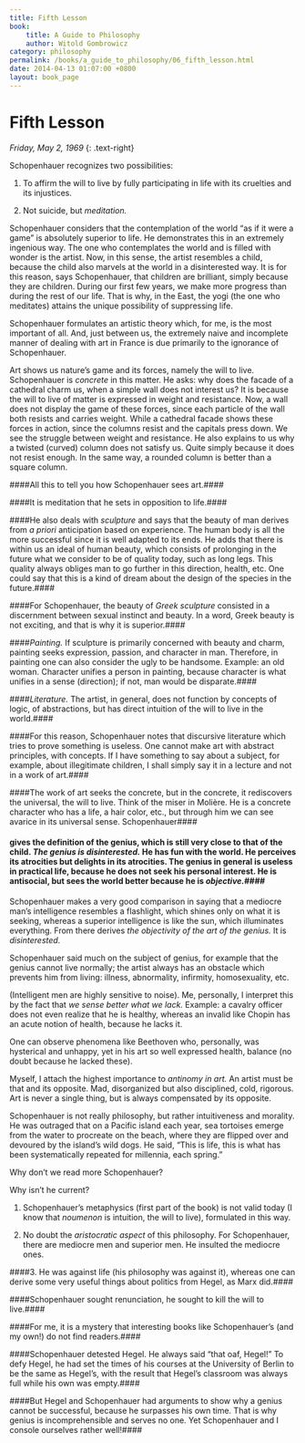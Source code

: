 ```yaml
---
title: Fifth Lesson
book:
    title: A Guide to Philosophy
    author: Witold Gombrowicz
category: philosophy
permalink: /books/a_guide_to_philosophy/06_fifth_lesson.html
date: 2014-04-13 01:07:00 +0800
layout: book_page 
---
```


Fifth Lesson
=================

*Friday, May 2, 1969*
{: .text-right}

Schopenhauer recognizes two possibilities:

1. To affirm the will to live by fully participating in life with its cruelties and its injustices.

2. Not suicide, but *meditation.*

Schopenhauer considers that the contemplation of the world “as if it were a game” is absolutely superior to life. He demonstrates this in an extremely ingenious way. The one who contemplates the world and is filled with wonder is the artist. Now, in this sense, the artist resembles a child, because the child also marvels at the world in a disinterested way. It is for this reason, says Schopenhauer, that children are brilliant, simply because they are children. During our first few years, we make more progress than during the rest of our life. That is why, in the East, the yogi (the one who meditates) attains the unique possibility of suppressing life.

Schopenhauer formulates an artistic theory which, for me, is the most important of all. And, just between us, the extremely naive and incomplete manner of dealing with art in France is due primarily to the ignorance of Schopenhauer.

Art shows us nature’s game and its forces, namely the will to live. Schopenhauer is *concrete* in this matter. He asks: why does the facade of a cathedral charm us, when a simple wall does not interest us? It is because the will to live of matter is expressed in weight and resistance. Now, a wall does not display the game of these forces, since each particle of the wall both resists and carries weight. While a cathedral facade shows these forces in action, since the columns resist and the capitals press down. We see the struggle between weight and resistance. He also explains to us why a twisted (curved) column does not satisfy us. Quite simply because it does not resist enough. In the same way, a rounded column is better than a square column.

####All this to tell you how Schopenhauer sees art.####

####It is meditation that he sets in opposition to life.####

####He also deals with *sculpture* and says that the beauty of man derives from *a priori* anticipation based on experience. The human body is all the more successful since it is well adapted to its ends. He adds that there is within us an ideal of human beauty, which consists of prolonging in the future what we consider to be of quality today, such as long legs. This quality always obliges man to go further in this direction, health, etc. One could say that this is a kind of dream about the design of the species in the future.####

####For Schopenhauer, the beauty of *Greek sculpture* consisted in a discernment between sexual instinct and beauty. In a word, Greek beauty is not exciting, and that is why it is superior.####

####*Painting.* If sculpture is primarily concerned with beauty and charm, painting seeks expression, passion, and character in man. Therefore, in painting one can also consider the ugly to be handsome. Example: an old woman. Character unifies a person in painting, because character is what unifies in a sense (direction); if not, man would be disparate.####

####*Literature.* The artist, in general, does not function by concepts of logic, of abstractions, but has direct intuition of the will to live in the world.####

####For this reason, Schopenhauer notes that discursive literature which tries to prove something is useless. One cannot make art with abstract principles, with concepts. If I have something to say about a subject, for example, about illegitimate children, I shall simply say it in a lecture and not in a work of art.####

####The work of art seeks the concrete, but in the concrete, it rediscovers the universal, the will to live. Think of the miser in Molière. He is a concrete character who has a life, a hair color, etc., but through him we can see avarice in its universal sense. Schopenhauer####

#### gives the definition of the genius, which is still very close to that of the child. *The genius is disinterested.* He has fun with the world. He perceives its atrocities but delights in its atrocities. The genius in general is useless in practical life, because he does not seek his personal interest. He is antisocial, but sees the world better because he is *objective.*####

Schopenhauer makes a very good comparison in saying that a mediocre man’s intelligence resembles a flashlight, which shines only on what it is seeking, whereas a superior intelligence is like the sun, which illuminates everything. From there derives *the objectivity of the art of the genius.* It is *disinterested.*

Schopenhauer said much on the subject of genius, for example that the genius cannot live normally; the artist always has an obstacle which prevents him from living: illness, abnormality, infirmity, homosexuality, etc.

(Intelligent men are highly sensitive to noise). Me, personally, I interpret this by the fact that *we sense better what we lack.* Example: a cavalry officer does not even realize that he is healthy, whereas an invalid like Chopin has an acute notion of health, because he lacks it.

One can observe phenomena like Beethoven who, personally, was hysterical and unhappy, yet in his art so well expressed health, balance (no doubt because he lacked these).

Myself, I attach the highest importance to *antinomy in art.* An artist must be that and its opposite. Mad, disorganized but also disciplined, cold, rigorous. Art is never a single thing, but is always compensated by its opposite.

Schopenhauer is not really philosophy, but rather intuitiveness and morality. He was outraged that on a Pacific island each year, sea tortoises emerge from the water to procreate on the beach, where they are flipped over and devoured by the island’s wild dogs. He said, “This is life, this is what has been systematically repeated for millennia, each spring.”

Why don’t we read more Schopenhauer?

Why isn’t he current?

1. Schopenhauer’s metaphysics (first part of the book) is not valid today (I know that *noumenon* is intuition, the will to live), formulated in this way.

2. No doubt the *aristocratic aspect* of this philosophy. For Schopenhauer, there are mediocre men and superior men. He insulted the mediocre ones.

####3. He was against life (his philosophy was against it), whereas one can derive some very useful things about politics from Hegel, as Marx did.####

####Schopenhauer sought renunciation, he sought to kill the will to live.####

####For me, it is a mystery that interesting books like Schopenhauer’s (and my own!) do not find readers.####

####Schopenhauer detested Hegel. He always said “that oaf, Hegel!” To defy Hegel, he had set the times of his courses at the University of Berlin to be the same as Hegel’s, with the result that Hegel’s classroom was always full while his own was empty.####

####But Hegel and Schopenhauer had arguments to show why a genius cannot be successful, because he surpasses his own time. That is why genius is incomprehensible and serves no one. Yet Schopenhauer and I console ourselves rather well!####
